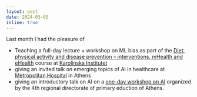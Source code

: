 ```yaml
---
layout: post
date: 2024-03-05
inline: true
---
```


Last month I had the pleasure of
 - Teaching a full-day lecture + workshop on ML bias as part of the [Diet, physical activity and disease prevention – interventions, mHealth and eHealth](https://education.ki.se/student/diet-physical-activity-and-disease-prevention-interventions-mhealth-and-ehealth-15-credits) course at [Karolinska Institutet](https://ki.se/)
 - giving an invited talk on emerging topics of AI in healthcare at [Metropolitan Hospital](https://www.metropolitan-hospital.gr/el/) in Athens 
 - giving an introductory talk on AI on a [one-day workshop on AI](http://dipe-d-athin.att.sch.gr/24/dnsi/imerida_ai.pdf) organized by the 4th regional directorate of primary eduction of Athens.
